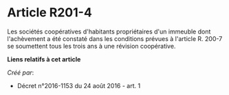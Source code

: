 # Article R201-4

Les sociétés coopératives d'habitants propriétaires d'un immeuble dont l'achèvement a été constaté dans les conditions
prévues à l'article R. 200-7 se soumettent tous les trois ans à une révision coopérative.

**Liens relatifs à cet article**

_Créé par_:

  - Décret n°2016-1153 du 24 août 2016 - art. 1
